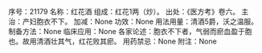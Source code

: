 序号：21179
名称：红花酒
组成：红花1两（炒）。
出处：《医方考》卷六。
主治：产妇胞衣不下。
加减：None
功效：None
用法用量：清酒5爵，沃之温服。
制备方法：None
临床应用：None
各家论述：胞衣不下者，气弱而瘀血盈于胞也。故用清酒壮其气，红花败其瘀。
用药禁忌：None
附注：None
